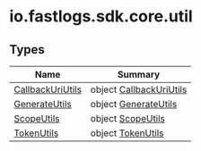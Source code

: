 # io.fastlogs.sdk.core.util

## Types

| Name                                             | Summary                                                 |
| ------------------------------------------------ | ------------------------------------------------------- |
| [CallbackUriUtils](-callback-uri-utils/index.md) | object [CallbackUriUtils](-callback-uri-utils/index.md) |
| [GenerateUtils](-generate-utils/index.md)        | object [GenerateUtils](-generate-utils/index.md)        |
| [ScopeUtils](-scope-utils/index.md)              | object [ScopeUtils](-scope-utils/index.md)              |
| [TokenUtils](-token-utils/index.md)              | object [TokenUtils](-token-utils/index.md)              |
